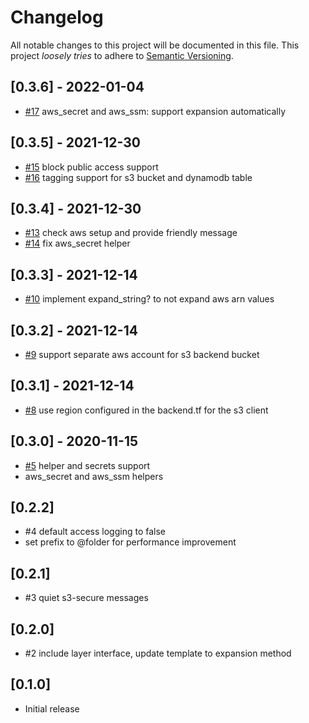 # Changelog

All notable changes to this project will be documented in this file.
This project *loosely tries* to adhere to [Semantic Versioning](http://semver.org/).

## [0.3.6] - 2022-01-04
- [#17](https://github.com/boltops-tools/terraspace_plugin_aws/pull/17) aws_secret and aws_ssm: support expansion automatically

## [0.3.5] - 2021-12-30
- [#15](https://github.com/boltops-tools/terraspace_plugin_aws/pull/15) block public access support
- [#16](https://github.com/boltops-tools/terraspace_plugin_aws/pull/16) tagging support for s3 bucket and dynamodb table

## [0.3.4] - 2021-12-30
- [#13](https://github.com/boltops-tools/terraspace_plugin_aws/pull/13) check aws setup and provide friendly message
- [#14](https://github.com/boltops-tools/terraspace_plugin_aws/pull/14) fix aws_secret helper

## [0.3.3] - 2021-12-14
- [#10](https://github.com/boltops-tools/terraspace_plugin_aws/pull/10) implement expand_string? to not expand aws arn values

## [0.3.2] - 2021-12-14
- [#9](https://github.com/boltops-tools/terraspace_plugin_aws/pull/9) support separate aws account for s3 backend bucket

## [0.3.1] - 2021-12-14
- [#8](https://github.com/boltops-tools/terraspace_plugin_aws/pull/8) use region configured in the backend.tf for the s3 client

## [0.3.0] - 2020-11-15
- [#5](https://github.com/boltops-tools/terraspace_plugin_aws/pull/5) helper and secrets support
- aws_secret and aws_ssm helpers

## [0.2.2]
- #4 default access logging to false
- set prefix to @folder for performance improvement

## [0.2.1]
- #3 quiet s3-secure messages

## [0.2.0]
- #2 include layer interface, update template to expansion method

## [0.1.0]
- Initial release

